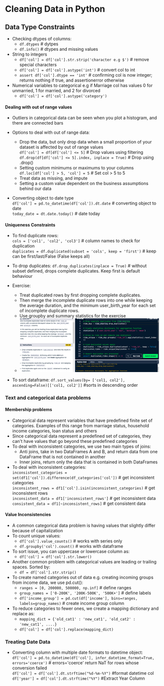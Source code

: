 # Cleaning Data in Python

## Data Type Constraints
* Checking dtypes of columns:
    * `df.dtypes` # dytpes
    * `df.info()` # dtypes and missing values
* String to integers
    * `df['col'] = df['col'].str.strip('character e.g $')` # remove special characters
    * `df['col'] = df['col'].astype('int')` # convert col to int
    * `assert df['col'].dtype == 'int'`  # confirming col is now integer; returns nothing if true, and assertionerror otherwise
* Numerical variables to categorical e.g if Marriage col has values 0 for unmarried, 1 for married, and 2 for divorced
     * `df['col'] = df['col'].astype('category')`

#### Dealing with out of range values
* Outliers in categorical data can be seen when you plot a histogram, and there are connected bars
* Options to deal with out of range data:
   * Drop the data, but only drop data when a small proportion of your dataset is affected by out of range values
        <br> `df['col'] = df[df['col'] <= 5]` # Drop values using filtering
        <br> `df.drop(df[df['col'] <= 5].index, inplace = True)` # Drop using .drop()
   * Setting custom minimums or maximums to your columns
        <br> `df.loc[df['col'] > 5, 'col'] = 5`   # Set col > 5 to 5 
   * Treat data as missing, and impute
   * Setting a custom value dependent on the business assumptions behind our data

* Converting object to date type
  <br> `df['col'] = pd.to_datetime(df['col']).dt.date`  # converting object to date
  <br> `today_date = dt.date.today()`  # date today

#### Uniqueness Constraints
* To find duplicate rows:
  <br> `cols = ['col1', 'col2', 'col3']` # column names to check for duplication
  <br> `duplicates = df.duplicated(subset = 'cols', keep = 'first')` # keep can be first/last/False (False keeps all)
* To drop duplicates: `df.drop_duplicates(inplace = True)` # without subset defined, drops complete duplicates. Keep first is default behaviour
* Exercise:
   * Treat duplicated rows by first dropping complete duplicates.
   * Then merge the incomplete duplicate rows into one while keeping the average duration, and the minimum user_birth_year for each set of incomplete duplicate rows.
   * Use groupby and summary statistics for the exercise
    * ![Treating Complete and Incomplete Duplicates](https://github.com/IsaacMwendwa/Data-Engineering-Track-DataCamp/blob/main/Images/Treating-Complete-and-Incomplete-Duplicates.PNG "Treating Complete and Incomplete Duplicates")

* To sort dataframe: `df.sort_values(by= ['col1, col2'], ascending=False)[['col1, col2']]` #sorts in descending order

### Text and categorical data problems
#### Membership problems
* Categorical data represent variables that have predefined finite set of categories. Examples of this range from marriage status, household income categories, loan status and others
* Since categorical data represent a predefined set of categories, they can't have values that go beyond these predefined categories
* To deal with inconsistent categories, we use two main types of joins:
   * Anti joins, take in two DataFrames A and B, and return data from one DataFrame that is not contained in another
   * Inner joins, return only the data that is contained in both DataFrames
* To deal with inconsistent categories:
   <br> `inconsistent_categories = set(df1['col']).difference(df_categories['col'])`  # get inconsistent categories
   <br> `inconsistent_rows = df1['col'].isin(inconsistent_categories)`  # get inconsistent rows
   <br> `inconsistent_data = df1['inconsistent_rows']`    # get inconsistent data
   <br> `consistent_data = df1[~inconsistent_rows]`      # get consistent data

#### Value Inconsistencies
* A common categorical data problem is having values that slightly differ because of capitalization
* To count unique values:
   * `df['col'].value_counts()` # works with series only
   * `df.groupby('col').count()` # works with dataframe
* To sort issue, you can uppercase or lowercase column as:
   * `df['col'] = df['col'].str.lower()`
* Another common problem with categorical values are leading or trailing spaces. Sorted by:
   * `df = df['col'].str.strip()`
* To create named categories out of data e.g. creating incoming groups from income data, we use pd.cut():
   * `ranges = [0, 200000, 500000, np.inf]`   # define ranges
   * `group_names = ['0-200K', '200K-500K', '500K+']`   # define labels
   * `df['income_group'] = pd.cut(df['income'], bins=ranges, labels=group_names)`  # create income group column
* To reduce categories to fewer ones, we create a mapping dictionary and replace as:
   * `mapping_dict = {'old_cat1' : 'new_cat1', 'old_cat2' : 'new_cat1', ....}`
   * `df['col'] = df['col'].replace(mapping_dict)`

### Treating Date Data
* Converting column with multiple date formats to datetime object:
  <br> `df['col'] = pd.to_datetime(df['col'], infer_datetime_format=True, errors='coerce')` # errors='coerce' return NaT for rows whose conversion failed
  <br> `df['col'] = df['col'].dt.strftime("%d-%m-%Y")` #format datetime col
  <br> `df['year'] = df['col'].dt.strftime("%Y")` #Extract Year Column
